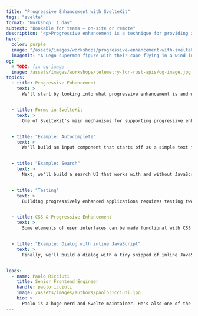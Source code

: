 ```yaml
---
title: "Progressive Enhancement with SvelteKit"
tags: "svelte"
format: "Workshop: 1 day"
subtext: "Bookable for teams – on-site or remote"
description: "<p>Progressive enhancement is a technique for providing a baseline experience in terms of content and functionality to everyone and enhancing that to the optimal experience for everyone that's possible for. That allows, in particular for use cases like e-commerce where every lost visitor is potentially a missed sale, to serve each and everyone of your visitors – as opposed to with a classic SPA where people with a spotty network that doesn't load the JavaScript bundle, would only see a blank page.</p><p>SvelteKit has built-in support for progressive enhancement, yet getting the most out of that requires understanding the underlying principles and applying the right techniques. This workshop gives a comprehensive introduction to building progressive enhanced applications with SvelteKit, covering the theory, as well as guiding participants through implementing real examples.</p>"
hero:
  color: purple
  image: "/assets/images/workshops/progressive-enhancement-with-sveltekit/lego-superman.jpg"
  imageAlt: "A Lego superman figure with their cape flying in a wind in front of a dramatic orange/pink sky"
og:
  # TODO: fix og-image
  image: /assets/images/workshops/telemetry-for-rust-apis/og-image.jpg
topics:
  - title: Progressive Enhancement
    text: >
      We'll start by looking into what progressive enhancement is and why it's relevant. We'll look at network speeds and typical latency numbers, as well as at JavaScript bundle sizes, and their impact on load times.


  - title: Forms in SvelteKit
    text: >
      One of SvelteKit's main mechanisms for supporting progressive enhancment are forms and form actions that can run in Node on the server side. We'll look at data flows, how forms can be enhanced to be handled on the clients side, and a bit at the underlying magic that makes that process seamless for the developer.


  - title: "Example: Autocomplete"
    text: >
      We'll build am input component that starts off as a simple text field without JavaScript and is progressively enhanced into an auto-complete input with JavaScript.


  - title: "Example: Search"
    text: >
      Next, we'll build a search UI that works with and without JavaScript.


  - title: "Testing"
    text: >
      Building progressively enhanced applications requires testing two scenarios for all flows: one with and one without JavaScript. We'll cover the topic by writing Playwright tests for the previously implemented examples.


  - title: CSS & Progressive Enhancement
    text: >
      Some elements of user interfaces can be made functional with CSS alone. We'll look at typical scenarios where that approach works and how UI state can be kept in sync with our Svelte application.


  - title: "Example: Dialog with inline JavaScript"
    text: >
      Finally, we'll build a dialog with a tiny snipped of inline JavaScript that works without the entirety of the Svelte application having started.


leads:
  - name: Paolo Ricciuti
    title: Senior Frontend Engineer
    handle: paoloricciuti
    image: /assets/images/authors/paoloricciuti.jpg
    bio: >
      Paolo is a huge nerd and Svelte maintainer. He's also one of the creators of <a href="https://sveltelab.dev">sveltelab.dev</a> - a REPL for SvelteKit.
---
```


<!--break-->
